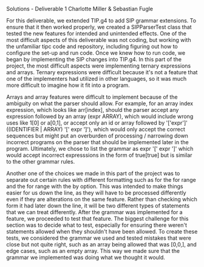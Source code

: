 Solutions - Deliverable 1
Charlotte Miller & Sebastian Fugle

  For this deliverable, we extended TIP.g4 to add SIP grammar extensions. To ensure that it then worked properly, we created a SIPParserTest class that tested the new features for intended and unintended effects. One of the most difficult aspects of this deliverable was not coding, but working with the unfamiliar tipc code and repository, including figuring out how to configure the set-up and run code. Once we knew how to run code, we began by implementing the SIP changes into TIP.g4. In this part of the project, the most difficult aspects were implementing ternary expressions and arrays. Ternary expressions were difficult because it's not a feature that one of the implementers had utilized in other languages, so it was much more difficult to imagine how it fit into a program. 
  
  Arrays and array features were difficult to implement because of the ambiguity on what the parser should allow. For example, for an array index expression, which looks like arr[index], should the parser accept any expression followed by an array (expr ARRAY), which would include wrong uses like 1[0] or a[0,1], or accept only an id or array followed by '['expr']' ((IDENTIFIER | ARRAY) '[' expr ']'), which would only accept the correct sequences but might put an overburden of processing / narrowing down incorrect programs on the parser that should be implemented later in the program. Ultimately, we chose to list the grammar as expr '[' expr ']' which would accept incorrect expresssions in the form of true[true] but is similar to the other grammar rules. 
  
  Another one of the choices we made in this part of the project was to separate out certain rules with different formatting such as for the for range and the for range with the by option. This was intended to make things easier for us down the line, as they will have to be processed differently even if they are alterations on the same feature. Rather than checking which form it had later down the line, it will be two different types of statements that we can treat differently. After the grammar was implemented for a feature, we proceeded to test that feature. The biggest challenge for this section was to decide what to test, especially for ensuring there weren't statements allowed when they shouldn't have been allowed. To create these tests, we considered the grammar we used and tested mistakes that were close but not quite right, such as an array being allowed that was [0,0,], and edge cases, such as an empty array. This way we made sure that the grammar we implemented was doing what we thought it would.
